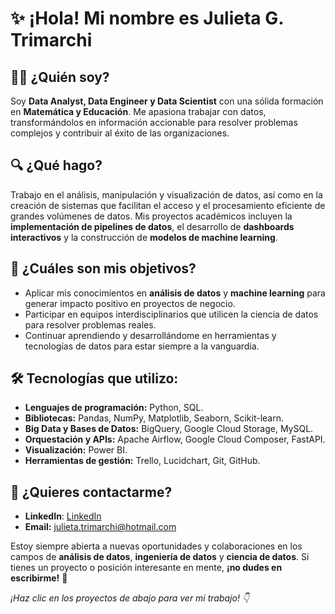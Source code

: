 # ✨ ¡Hola! Mi nombre es Julieta G. Trimarchi

## 👩‍💻 ¿Quién soy?

Soy **Data Analyst, Data Engineer y Data Scientist** con una sólida formación en **Matemática y Educación**. Me apasiona trabajar con datos, transformándolos en información accionable para resolver problemas complejos y contribuir al éxito de las organizaciones.

## 🔍 ¿Qué hago?

Trabajo en el análisis, manipulación y visualización de datos, así como en la creación de sistemas que facilitan el acceso y el procesamiento eficiente de grandes volúmenes de datos. Mis proyectos académicos incluyen la **implementación de pipelines de datos**, el desarrollo de **dashboards interactivos** y la construcción de **modelos de machine learning**.

## 🎯 ¿Cuáles son mis objetivos?

- Aplicar mis conocimientos en **análisis de datos** y **machine learning** para generar impacto positivo en proyectos de negocio.
- Participar en equipos interdisciplinarios que utilicen la ciencia de datos para resolver problemas reales.
- Continuar aprendiendo y desarrollándome en herramientas y tecnologías de datos para estar siempre a la vanguardia.

## 🛠️ Tecnologías que utilizo:

- **Lenguajes de programación:** Python, SQL.
- **Bibliotecas:** Pandas, NumPy, Matplotlib, Seaborn, Scikit-learn.
- **Big Data y Bases de Datos:** BigQuery, Google Cloud Storage, MySQL.
- **Orquestación y APIs:** Apache Airflow, Google Cloud Composer, FastAPI.
- **Visualización:** Power BI.
- **Herramientas de gestión:** Trello, Lucidchart, Git, GitHub.

## 💬 ¿Quieres contactarme?

- **LinkedIn**: [LinkedIn](https://www.linkedin.com/in/julieta-trimarchi/)
- **Email:** julieta.trimarchi@hotmail.com

Estoy siempre abierta a nuevas oportunidades y colaboraciones en los campos de **análisis de datos**, **ingeniería de datos** y **ciencia de datos**. Si tienes un proyecto o posición interesante en mente, **¡no dudes en escribirme!** 🚀



*¡Haz clic en los proyectos de abajo para ver mi trabajo! 👇*

